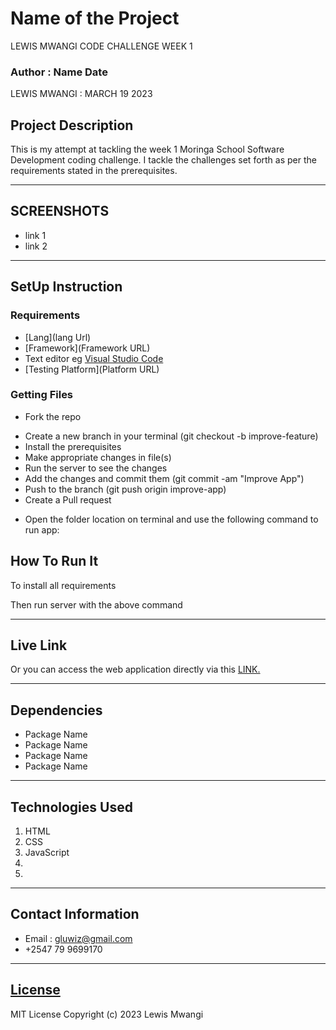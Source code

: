 # Name of the Project
LEWIS MWANGI CODE CHALLENGE WEEK 1
### Author : Name Date
LEWIS MWANGI : MARCH 19 2023
## Project Description
This is my attempt at tackling the week 1 Moringa School Software Development coding challenge. I tackle the challenges set forth as per the requirements stated in the prerequisites.
******

## SCREENSHOTS
- link 1
- link 2


********
## SetUp Instruction
### Requirements
* [Lang](lang Url)
* [Framework](Framework URL)
* Text editor eg [Visual Studio Code](https://code.visualstudio.com/download)
* [Testing Platform](Platform URL)


### Getting Files
* Fork the repo
- Create a new branch in your terminal (git checkout -b improve-feature)
- Install the prerequisites
- Make appropriate changes in file(s)
- Run the server to see the changes
- Add the changes and commit them (git commit -am "Improve App")
- Push to the branch (git push origin improve-app)
- Create a Pull request
* Open the folder location on terminal and use the following command to run app:

## How To Run It
To install all requirements


Then run server with the above command
*****
## Live Link
Or you can access the web application directly via this [LINK.](link.com/)
*****
## Dependencies
- Package Name
- Package Name
- Package Name
- Package Name
*****
## Technologies Used
1. HTML
2. CSS
3. JavaScript
4. 
5. 
*****
## Contact Information
* Email : gluwiz@gmail.com
* +2547 79 9699170
*****
## [License](LICENSE)
MIT License
Copyright (c) 2023 Lewis Mwangi